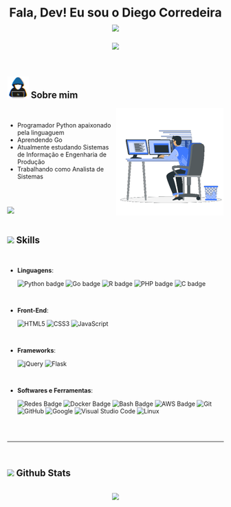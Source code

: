 <h1 align="center"><b>Fala, Dev! Eu sou o Diego Corredeira</b><img src="https://media.giphy.com/media/hvRJCLFzcasrR4ia7z/giphy.gif" width="35"></h1>

<p align="center">
  <a href="https://github.com/DenverCoder1/readme-typing-svg"><img src="https://readme-typing-svg.herokuapp.com?font=Time+New+Roman&color=cyan&size=25&center=true&vCenter=true&width=600&height=100&lines=Analista+De+Sistemas;++;Programador+Python,;Estudante+de+Sistemas+de+Informação,;Aluno/Pesquisador,;"></a>
</p>
 

<br>
	
## <picture><img src = "https://github.com/0xAbdulKhalid/0xAbdulKhalid/raw/main/assets/mdImages/about_me.gif" width = 50px></picture> **Sobre mim**

<picture> <img align="right" src="https://github.com/0xAbdulKhalid/0xAbdulKhalid/raw/main/assets/mdImages/Right_Side.gif" width = 250px></picture>

<br>

- Programador Python apaixonado pela linguaguem
- Aprendendo Go
- Atualmente estudando Sistemas de Informação e Engenharia de Produção
- Trabalhando como Analista de Sistemas 

<br><br>

<img src="https://user-images.githubusercontent.com/73097560/115834477-dbab4500-a447-11eb-908a-139a6edaec5c.gif"><br><br>

## <img src="https://media2.giphy.com/media/QssGEmpkyEOhBCb7e1/giphy.gif?cid=ecf05e47a0n3gi1bfqntqmob8g9aid1oyj2wr3ds3mg700bl&rid=giphy.gif" width ="25"><b> Skills</b>
<br>

<p align="center">

- **Linguagens**:
  
   <img src="https://img.shields.io/badge/Python-3776AB?style=for-the-badge&logo=python&logoColor=white" alt="Python badge"/>
   <img src="https://img.shields.io/badge/Go-00ADD8?style=for-the-badge&logo=go&logoColor=white" alt="Go badge">
  <img src="https://img.shields.io/badge/R-276DC3?style=for-the-badge&logo=r&logoColor=white" alt="R badge"/>
  <img src="https://img.shields.io/badge/PHP-777BB4?style=for-the-badge&logo=php&logoColor=white" alt="PHP badge"/>
  <img src="https://img.shields.io/badge/C-00599C?style=for-the-badge&logo=c&logoColor=white" alt="C badge"/>
<br>   
    
- **Front-End**:

   ![HTML5](https://img.shields.io/badge/HTML5%20-%23E34F26.svg?style=for-the-badge&logo=html5&logoColor=white)
   ![CSS3](https://img.shields.io/badge/CSS%20-%231572B6.svg?style=for-the-badge&logo=css3&logoColor=white)
   ![JavaScript](https://img.shields.io/badge/JavaScript%20-%23F7DF1E.svg?style=for-the-badge&logo=javascript&logoColor=black)
<br>
	
- **Frameworks**:
	
   ![jQuery](https://img.shields.io/badge/jQuery-0769AD?style=for-the-badge&logo=jquery&logoColor=white)
   ![Flask](https://img.shields.io/badge/Flask-000000?style=for-the-badge&logo=flask&logoColor=white)
<br>

- **Softwares e Ferramentas**:
  
    ![Redes Badge](https://img.shields.io/badge/Redes-007ACC?style=for-the-badge&logo=cisco&logoColor=white)
    ![Docker Badge](https://img.shields.io/badge/Docker-2496ED?style=for-the-badge&logo=docker&logoColor=white)
    ![Bash Badge](https://img.shields.io/badge/Bash-4EAA25?style=for-the-badge&logo=gnu-bash&logoColor=white)
    ![AWS Badge](https://img.shields.io/badge/AWS-232F3E?style=for-the-badge&logo=amazon-aws&logoColor=white)
    ![Git](https://img.shields.io/badge/git-%23F05033.svg?style=for-the-badge&logo=git&logoColor=white)
    ![GitHub](https://img.shields.io/badge/github-%23121011.svg?style=for-the-badge&logo=github&logoColor=white)
    ![Google](https://img.shields.io/badge/google-%234285F4.svg?style=for-the-badge&logo=google&logoColor=white)
    ![Visual Studio Code](https://img.shields.io/badge/Visual%20Studio%20Code-0078d7.svg?style=for-the-badge&logo=visual-studio-code&logoColor=white)
    ![Linux](https://img.shields.io/badge/Linux-FCC624?style=for-the-badge&logo=linux&logoColor=black) 


</p>

<br>
<br>

-----

<br>


## <img src="https://media.giphy.com/media/iY8CRBdQXODJSCERIr/giphy.gif" width="35"><b> Github Stats </b>
<br>

<div align="center">

<a href="https://github.com/diegocorredeira/">
  <a href="https://git.io/streak-stats"><img src="https://github-readme-streak-stats.herokuapp.com?user=DiegoCorredeira&theme=Javascript-dark&hide_border=true&locale=pt_BR&date_format=j%2Fn%5B%2FY%5D"/></a>
	<br>
</a>
</div>

<br>
